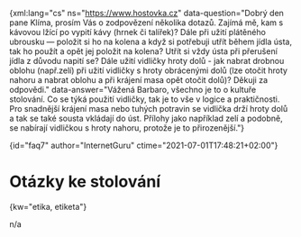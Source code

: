 
{xml:lang="cs" ns="https://www.hostovka.cz" data-question="Dobrý den pane Klíma, prosím Vás o zodpovězení několika dotazů. Zajímá mě, kam s kávovou lžící po vypití kávy (hrnek či talířek)? Dále při užití plátěného ubrousku — položit si ho na kolena a když si potřebuji utřít během jídla ústa, tak ho použít a opět jej položit na kolena? Utřít si vždy ústa při přerušení jídla z důvodu napití se? Dále užití vidličky hroty dolů - jak nabrat drobnou oblohu (např.zelí) při užití vidličky s hroty obrácenými dolů (lze otočit hroty nahoru a nabrat oblohu a při krájení masa opět otočit dolů)? Děkuji za odpovědi." data-answer="Vážená Barbaro, všechno je to o kultuře stolování. Co se týká použití vidličky, tak je to vše v logice a praktičnosti. Pro snadnější krájení masa nebo tuhých potravin se vidlička drží hroty dolů a tak se také sousta vkládají do úst. Přílohy jako například zelí a podobně, se nabírají vidličkou s hroty nahoru, protože je to přirozenější."}

{id="faq7" author="InternetGuru" ctime="2021-07-01T17:48:21+02:00"}

# Otázky ke stolování

{kw="etika, etiketa"}

n/a

